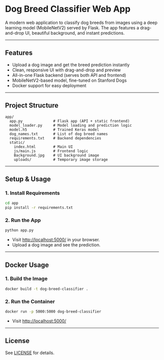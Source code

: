# Dog Breed Classifier Web App

A modern web application to classify dog breeds from images using a deep learning model (MobileNetV2) served by Flask. The app features a drag-and-drop UI, beautiful background, and instant predictions.

---

## Features
- Upload a dog image and get the breed prediction instantly
- Clean, responsive UI with drag-and-drop and preview
- All-in-one Flask backend (serves both API and frontend)
- MobileNetV2-based model, fine-tuned on Stanford Dogs
- Docker support for easy deployment

---

## Project Structure
```
app/
  app.py              # Flask app (API + static frontend)
  model_loader.py     # Model loading and prediction logic
  model.h5            # Trained Keras model
  dog_names.txt       # List of dog breed names
  requirements.txt    # Backend dependencies
  static/
    index.html        # Main UI
    js/main.js        # Frontend logic
    Background.jpg    # UI background image
    uploads/          # Temporary image storage
```

---

## Setup & Usage

### 1. Install Requirements
```bash
cd app
pip install -r requirements.txt
```

### 2. Run the App
```bash
python app.py
```
- Visit [http://localhost:5000/](http://localhost:5000/) in your browser.
- Upload a dog image and see the prediction.

---

## Docker Usage

### 1. Build the Image
```bash
docker build -t dog-breed-classifier .
```

### 2. Run the Container
```bash
docker run -p 5000:5000 dog-breed-classifier
```
- Visit [http://localhost:5000/](http://localhost:5000/)

---

## License
See [LICENSE](LICENSE) for details. 
